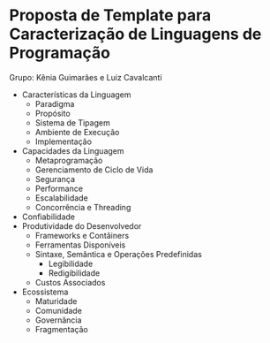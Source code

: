 # Proposta de Template para Caracterização de Linguagens de Programação
Grupo: Kênia Guimarães e Luiz Cavalcanti

+ Características da Linguagem
  + Paradigma
  + Propósito
  + Sistema de Tipagem
  + Ambiente de Execução
  + Implementação
+ Capacidades da Linguagem
  + Metaprogramação
  + Gerenciamento de Ciclo de Vida
  + Segurança
  + Performance
  + Escalabilidade
  + Concorrência e Threading
+ Confiabilidade
+ Produtividade do Desenvolvedor
  + Frameworks e Contâiners
  + Ferramentas Disponíveis
  + Sintaxe, Semântica e Operações Predefinidas
    + Legibilidade
    + Redigibilidade
  + Custos Associados
+ Ecossistema
  + Maturidade
  + Comunidade
  + Governância
  + Fragmentação
